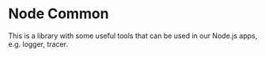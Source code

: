 # Node Common

This is a library with some useful tools that can be used in our Node.js apps, e.g. logger, tracer.
